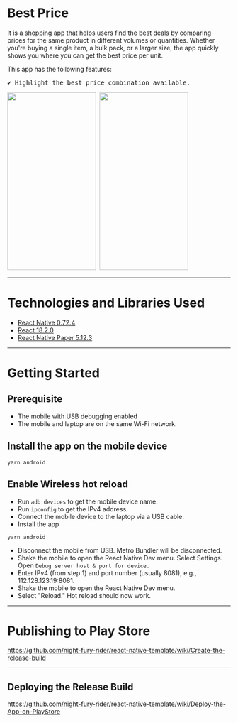 # Best Price

It is a shopping app that helps users find the best deals by comparing prices for the same product in different volumes or quantities. Whether you're buying a single item, a bulk pack, or a larger size, the app quickly shows you where you can get the best price per unit.

This app has the following features:

<pre>
✔️ Highlight the best price combination available.
</pre>
<p >
  <pre><img src="https://github.com/user-attachments/assets/7583d763-245a-47df-af5c-3d6a4a13ac49" width="200" height="400" alt=""/> <img src="https://github.com/user-attachments/assets/752e9001-18fa-4f7c-b4ec-04abfb6e2296" width="200" height="400" alt=""/></pre>
 
</p>

---
 
# Technologies and Libraries Used

- [React Native 0.72.4](https://reactnative.dev/)
- [React 18.2.0](https://reactjs.org/)
- [React Native Paper 5.12.3](https://callstack.github.io/react-native-paper/)

---

# Getting Started

## Prerequisite

- The mobile with USB debugging enabled
- The mobile and laptop are on the same Wi-Fi network.

## Install the app on the mobile device

```
yarn android
```

## Enable Wireless hot reload

- Run `adb devices` to get the mobile device name.
- Run `ipconfig` to get the IPv4 address.
- Connect the mobile device to the laptop via a USB cable.
- Install the app

```
yarn android
```

- Disconnect the mobile from USB. Metro Bundler will be disconnected.
- Shake the mobile to open the React Native Dev menu. Select Settings. Open `Debug server host & port for device.`
- Enter IPv4 (from step 1) and port number (usually 8081), e.g., 112.128.123.19:8081.
- Shake the mobile to open the React Native Dev menu.
- Select "Reload." Hot reload should now work.

---

# Publishing to Play Store

https://github.com/night-fury-rider/react-native-template/wiki/Create-the-release-build

---

## Deploying the Release Build
https://github.com/night-fury-rider/react-native-template/wiki/Deploy-the-App-on-PlayStore
